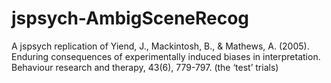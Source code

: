 # jspsych-AmbigSceneRecog
A jspsych replication of Yiend, J., Mackintosh, B., & Mathews, A. (2005). Enduring consequences of experimentally induced biases in interpretation. Behaviour research and therapy, 43(6), 779-797. (the ‘test’ trials)
